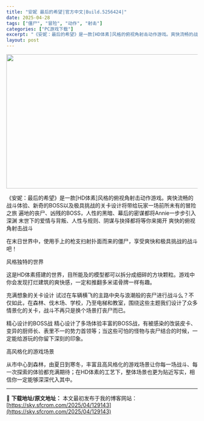 ```yaml
---
title: "安妮 最后的希望|官方中文|Build.5256424|"
date: 2025-04-28
tags: ["僵尸", "冒险", "动作", "射击"]
categories: ["PC游戏下载"]
excerpt: "《安妮：最后的希望》是一款[HD体素]风格的俯视角射击动作游戏。爽快流畅的战斗体验、新奇的BOSS以及极具挑战的关卡设计将带给玩家一场前所未有的冒险之旅 遍地的丧尸、凶残的BOSS，人性的黑暗、幕后的密谋都将Annie一步步引入深渊 末世下的爱情与背叛、人性与规则、阴谋与抉择都将等你来揭开 爽快的俯&hellip;"
layout: post
---
```


<img class="aligncenter size-full wp-image-129158" src="https://sky.sfcrom.com/wp-content/uploads/2025/04/2025042806465786.webp" alt="" width="616" height="353" />

《安妮：最后的希望》是一款[HD体素]风格的俯视角射击动作游戏。爽快流畅的战斗体验、新奇的BOSS以及极具挑战的关卡设计将带给玩家一场前所未有的冒险之旅
遍地的丧尸、凶残的BOSS，人性的黑暗、幕后的密谋都将Annie一步步引入深渊
末世下的爱情与背叛、人性与规则、阴谋与抉择都将等你来揭开
爽快的俯视角射击战斗

在末日世界中，使用手上的枪支扫射扑面而来的僵尸，享受爽快和极具挑战的战斗吧！

风格独特的世界

这是HD体素搭建的世界，目所能及的模型都可以拆分成细碎的方块颗粒。游戏中你会发现打烂建筑的爽快感，一定和推翻多米诺骨牌一样有趣。

充满想象的关卡设计
试过在车辆横飞的主路中央与浪潮般的丧尸进行战斗么？不仅如此，在森林、伐木场、学校，乃至电梯和教室，围绕这些主题我们设计了众多情景化的关卡，战斗不再只是换个场景打丧尸而已。

精心设计的BOSS战
精心设计了多场体验丰富的BOSS战，有被感染的改装皮卡、变异的厨师长、表里不一的势力首领等；当这些可怕的怪物与丧尸结合的时候，一定能给游玩的你留下深刻的印象。

高风格化的游戏场景

从市中心到森林，由夏日到寒冬，丰富且高风格化的游戏场景让你每一场战斗、每一次探索的体验都充满期待；在HD体素的工艺下，整体场景也更为贴近写实，相信你一定能够深深代入其中。

---
📖 **下载地址/原文地址：** 本文最初发布于我的博客网站：[https://sky.sfcrom.com/2025/04/129143](https://sky.sfcrom.com/2025/04/129143)
